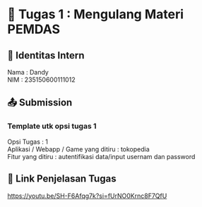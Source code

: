 # 📁 Tugas 1 : Mengulang Materi PEMDAS

## 👤 Identitas Intern
Nama : Dandy           
NIM  : 235150600111012

## 📤 Submission

### Template utk opsi tugas 1
Opsi Tugas : 1        
Aplikasi / Webapp / Game yang ditiru : tokopedia    
Fitur yang ditiru : autentifikasi data/input usernam dan password



## 🔗 Link Penjelasan Tugas

https://youtu.be/SH-F6Afqg7k?si=fUrNO0Krnc8F7QfU



